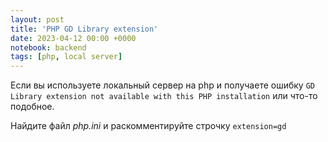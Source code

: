 ```yaml
---
layout: post
title: 'PHP GD Library extension'
date: 2023-04-12 00:00 +0000
notebook: backend
tags: [php, local server]
---
```

Если вы используете локальный сервер на php и получаете ошибку
`GD Library extension not available with this PHP installation` или что-то подобное.

Найдите файл *php.ini* и раскомментируйте строчку `extension=gd`